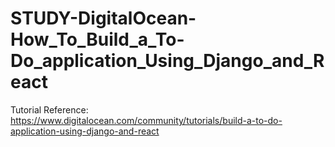 # STUDY-DigitalOcean-How_To_Build_a_To-Do_application_Using_Django_and_React
Tutorial Reference: https://www.digitalocean.com/community/tutorials/build-a-to-do-application-using-django-and-react
